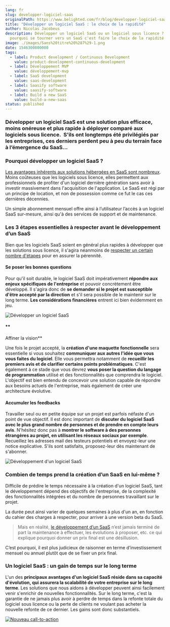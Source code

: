 ```yaml
---
lang: fr
slug: developper-logiciel-saas
originalPath: https://www.belighted.com/fr/blog/developper-logiciel-saas
title: "Développer un logiciel SaaS : le choix de la rapidité"
author: Nicolas Jacobeus
description: Développer un logiciel SaaS ou un logiciel sous licence ? Découvrez
  pourquoi se tourner vers un SaaS c'est faire le choix de la rapidité !
image: ./images/Sans%20titre%20%287%29-1.png
date: 1546300800000
tags:
  - label: Product development / Continuous Development
    value: product-development-continuous-development
  - label: Développement MVP
    value: développement-mvp
  - label: SaaS development
    value: saas-development
  - label: Saasify software
    value: saasify-software
  - label: Build a new SaaS
    value: build-a-new-saas
status: published
---
```

### Développer un logiciel SaaS est une solution plus efficace, moins onéreuse et plus rapide à déployer comparé aux logiciels sous licence.  S'ils ont longtemps été privilégiés par les entreprises, ces derniers perdent peu à peu du terrain face à l’émergence du SaaS...

### **Pourquoi développer un logiciel SaaS ?**

[Les avantages inhérents aux solutions hébergées en SaaS sont nombreux](/fr/blog/10-raisons-de-saasifier-votre-logiciel?hs_preview=PpkUbiry-11366320366). Moins coûteuses que les logiciels sous licence, elles permettent aux professionnels de profiter d'un logiciel dernière génération sans avoir à investir massivement dans l'acquisition de l'application. Le SaaS est régi par un principe de location, et non de possession comme ce fut le cas ces dernières décennies. 

Un simple abonnement mensuel offre ainsi à l’utilisateur l’accès à un logiciel SaaS sur-mesure, ainsi qu'à des services de support et de maintenance. 

### **Les 3 étapes essentielles à respecter avant le développement d’un SaaS**

Bien que les logiciels SaaS soient en général plus rapides à développer que les solutions sous licence, il s'agira néanmoins de [respecter un certain nombre d'étapes](/fr/blog/check-list-d%C3%A9velopper-un-nouveau-logiciel) pour en assurer la pérennité.

#### **Se poser les bonnes questions**

Pour qu'il soit durable, le logiciel SaaS doit impérativement **répondre aux enjeux spécifiques de l'entreprise** et pouvoir concrètement être développé. Il s'agira donc de **se demander si le projet est susceptible d'être accepté par la direction** et s'il sera possible de le maintenir sur le long terme. **Les considérations financières** entrent ici bien évidemment en jeu.   
  

![Développer un logiciel SaaS ](/images/legacy/13wTZgbvL-e2gSyqdaxtb.png)

#### **  
Affiner la vision**

Une fois le projet accepté, la **création d'une maquette fonctionnelle** sera essentielle si vous souhaitez **communiquer aux autres l'idée que vous vous faites du logiciel**. Elle vous permettra notamment de **recueillir les premiers avis et de clarifier certains points problématiques**. C'est également à ce stade que vous devrez **vous poser la question du langage de programmation** utilisé et des fonctionnalités que comprendra le logiciel. L'objectif est bien entendu de concevoir une solution capable de répondre aux besoins actuels de l'entreprise, mais également de créer une architecture évolutive. 

#### **Accumuler les feedbacks** 

Travailler seul ou en petite équipe sur un projet est parfois néfaste d'un point de vue objectif. Il est donc important de **discuter du logiciel SaaS avec le plus grand nombre de personnes et de prendre en compte leurs avis**. N'hésitez donc pas à **montrer le software à des personnes étrangères au projet, en utilisant les réseaux sociaux par exemple**. Recueillez les adresses mail des testeurs potentiels et envoyez-leur une notice explicative. S'ils sont satisfaits, proposez-leur dès maintenant de s'abonner.  
  

![Développement d'un logiciel SaaS ](/images/legacy/JeITvk8KTjAnIITpWpQk7.png)

### **Combien de temps prend la création d’un SaaS en lui-même ?**

Difficile de prédire le temps nécessaire à la création d'un logiciel SaaS, tant le développement dépend des objectifs de l'entreprise, de la complexité des fonctionnalités intégrées et du nombre de personnes travaillant sur le projet.

La durée peut ainsi varier de quelques semaines à plus d'un an, en fonction du cahier des charges à respecter, pour arriver à une version beta du SaaS.  
  

> Mais en réalité, [le développement d’un SaaS](/fr/developpement-mvp?hsCtaTracking=416a0e78-58ab-43b5-a611-829b125f7358%7Cd198a956-7650-4206-b486-30e3cc31f768) n’est jamais terminé de part la maintenance à effectuer, les évolutions à proposer, etc. ce qui explique pourquoi donner un prix final est une désillusion.

C’est pourquoi, il est plus judicieux de raisonner en terme d’investissement mensuel ou annuel plutôt que de se fixer un prix final.   
  

### **Un logiciel SaaS : un gain de temps sur le long terme**

L'un des **principaux avantages d'un logiciel SaaS réside dans sa capacité d'évolution, qui assurera la scalabilité de votre entreprise sur le long terme**. Les solutions que nous aidons à développer peuvent ainsi facilement venir s'enrichir de nouvelles fonctionnalités. Sur le long terme, c'est la garantie de ne jamais plus avoir à perdre de temps dans la refonte totale du logiciel sous licence ou la perte de clients ne voulant pas acheter la nouvelle refonte de ce dernier. Les gains sont donc substantiels.

[![Nouveau call-to-action](/images/legacy-cta/Htz_P1iMXy1bwRoC6u7Xy.png)](https://cta-redirect.hubspot.com/cta/redirect/1684659/efa19144-ba00-4802-bd26-7c27dbad25ab)